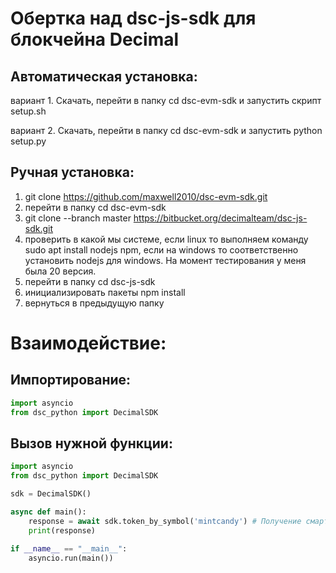 # Обертка над dsc-js-sdk для блокчейна Decimal

## Автоматическая установка:

вариант 1. Скачать, перейти в папку cd dsc-evm-sdk и запустить скрипт setup.sh

вариант 2. Скачать, перейти в папку cd dsc-evm-sdk и запустить python setup.py


## Ручная установка:

1. git clone https://github.com/maxwell2010/dsc-evm-sdk.git
2. перейти в папку cd dsc-evm-sdk
3. git clone --branch master https://bitbucket.org/decimalteam/dsc-js-sdk.git
4. проверить в какой мы системе, если linux то выполняем команду sudo apt install nodejs npm, если на windows то соответственно установить nodejs для windows. На момент тестирования у меня была 20 версия.
5. перейти в папку cd dsc-js-sdk
6. инициализировать пакеты npm install
7. вернуться в предыдущую папку



# Взаимодействие:
## Импортирование:

```python
import asyncio
from dsc_python import DecimalSDK
```

## Вызов нужной функции:

```python
import asyncio
from dsc_python import DecimalSDK

sdk = DecimalSDK()

async def main():
    response = await sdk.token_by_symbol('mintcandy') # Получение смарт-контракта токена MINTCANDY
    print(response)

if __name__ == "__main__":
    asyncio.run(main())
```
